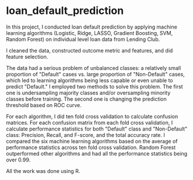 # loan_default_prediction

In this project, I conducted loan default prediction by applying machine learning algorithms (Logistic, Ridge, LASSO, Gradient Boosting, SVM, Random Forest) on individual level loan data from Lending Club.

I cleaned the data, constructed outcome metric and features, and did feature selection.

The data had a serious problem of unbalanced classes: a relatively small proportion of "Default" cases vs. large proportion of "Non-Default" cases, which led to learning algorithms being less capable or even unable to predict "Default."  I employed two methods to solve this problem.  The first one is undersampling majority classes and/or oversampling minority classes before training.  The second one is changing the prediction threshold based on ROC curve.

For each algorithm, I did ten fold cross validation to calculate confusion matrices.  For each confusion matrix from each fold cross validation, I calculate performance statistics for both "Default" class and "Non-Default" class: Precision, Recall, and F-score, and the total accuracy rate.  I compared the six machine learning algorithms based on the average of performance statistics across ten fold cross validation.  Random Forest outperformed other algorithms and had all the performance statistics being over 0.99.

All the work was done using R.
